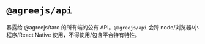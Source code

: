 # `@agreejs/api`

暴露给 @agreejs/taro 的所有端的公有 API。`@agreejs/api` 会跨 node/浏览器/小程序/React Native 使用，不得使用/包含平台特有特性。

